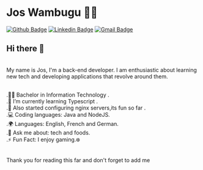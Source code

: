 # Jos Wambugu :man_technologist:

[![Github Badge](https://img.shields.io/badge/-Github-000?style=flat-square&logo=Github&logoColor=white&link=https://github.com/JulianaOnofrio)](https://github.com/wambugucoder)
[![Linkedin Badge](https://img.shields.io/badge/-LinkedIn-blue?style=flat-square&logo=Linkedin&logoColor=white&link=https://www.linkedin.com/in/josphat-wambugu-307b24175/)](https://www.linkedin.com/in/josphat-wambugu-307b24175/)
[![Gmail Badge](https://img.shields.io/badge/-Gmail-c14438?style=flat-square&logo=Gmail&logoColor=white&link=mailto:josphatwambugu77@gmail.com)](mailto:josphatwambugu77@gmail.com/)
<br/>
## Hi there 👋 

<br/>My name is Jos, I'm a back-end developer.
I am enthusiastic about learning new tech and developing applications that revolve around them.

<br/>.👩‍🎓 Bachelor in Information Technology .
<br/>.🌱 I’m currently learning Typescript .
<br/>.🧩 Also started configuring nginx servers,its fun so far .
<br/>.💻 Coding languages: Java and NodeJS.
<br/>.🌍 Languages: English, French and German.
<br/>.💬 Ask me about: tech and foods.
<br/>.⚡ Fun Fact: I enjoy gaming.❄️ 

<br/>Thank you for reading this far and don't forget to add me
